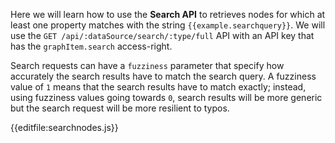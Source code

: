Here we will learn how to use the **Search API** to retrieves nodes for which at least one property
matches with the string `{{example.searchquery}}`. We will use the `GET /api/:dataSource/search/:type/full` API with an API key that has the `graphItem.search` access-right.

Search requests can have a `fuzziness` parameter that specify how accurately the search results have to match
the search query. A fuzziness value of `1` means that the search results have to match exactly; instead, using fuzziness
values going towards `0`, search results will be more generic but the search request will be more resilient to typos.

{{editfile:searchnodes.js}}
